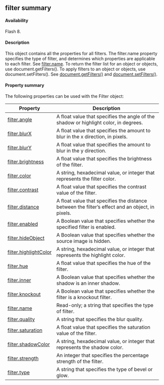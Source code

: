 ## filter summary

#### Availability

Flash 8.

#### Description

This object contains all the properties for all filters. The filter.name property specifies the type of filter, and determines which properties are applicable to each filter. See [filter.name](../Filter_object/filter13.md).
To return the filter list for an object or objects, use document.getFilters(). To apply filters to an object or objects, use document.setFilters(). See [document.getFilters()](../Document_object/docume79.md) and [document.setFilters()](../Document_object/docum530.md).

#### Property summary

The following properties can be used with the Filter object:

| **Property**                           | **Description**                                                                                 |
|----------------------------------------|-------------------------------------------------------------------------------------------------|
| [filter.angle](../Filter_object/filter.md)          | A float value that specifies the angle of the shadow or highlight color, in degrees.            |
| [filter.blurX](../Filter_object/filter1.md)          | A float value that specifies the amount to blur in the x direction, in pixels.                  |
| [filter.blurY](../Filter_object/filter2.md)          | A float value that specifies the amount to blur in the y direction.                             |
| [filter.brightness](../Filter_object/filter3.md)     | A float value that specifies the brightness of the filter.                                      |
| [filter.color](../Filter_object/filter4.md)          | A string, hexadecimal value, or integer that represents the filter color.                       |
| [filter.contrast](../Filter_object/filter5.md)       | A float value that specifies the contrast value of the filter.                                  |
| [filter.distance](../Filter_object/filter6.md)       | A float value that specifies the distance between the filter’s effect and an object, in pixels. |
| [filter.enabled](../Filter_object/filter7.md)        | A Boolean value that specifies whether the specified filter is enabled.                         |
| [filter.hideObject](../Filter_object/filter8.md)     | A Boolean value that specifies whether the source image is hidden.                              |
| [filter.highlightColor](../Filter_object/filter9.md) | A string, hexadecimal value, or integer that represents the highlight color.                    |
| [filter.hue](../Filter_object/filter10.md)            | A float value that specifies the hue of the filter.                                             |
| [filter.inner](../Filter_object/filter11.md)          | A Boolean value that specifies whether the shadow is an inner shadow.                           |
| [filter.knockout](../Filter_object/filter12.md)       | A Boolean value that specifies whether the filter is a knockout filter.                         |
| [filter.name](../Filter_object/filter13.md)           | Read-only; a string that specifies the type of filter.                                          |
| [filter.quality](../Filter_object/filter14.md)        | A string that specifies the blur quality.                                                       |
| [filter.saturation](../Filter_object/filter15.md)     | A float value that specifies the saturation value of the filter.                                |
| [filter.shadowColor](../Filter_object/filter16.md)    | A string, hexadecimal value, or integer that represents the shadow color.                       |
| [filter.strength](../Filter_object/filter17.md)       | An integer that specifies the percentage strength of the filter.                                |
| [filter.type](../Filter_object/filter18.md)           | A string that specifies the type of bevel or glow.                                              |

<span id="filter.angle" class="anchor"></span>

